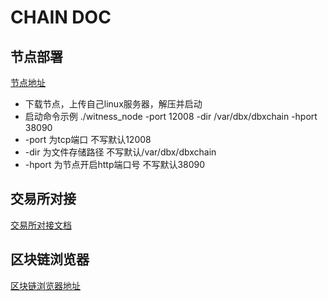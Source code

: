 # CHAIN DOC

## 节点部署
[节点地址](https://github.com/smartSchain/smartChain/releases/tag/1.0)
- 下载节点，上传自己linux服务器，解压并启动
- 启动命令示例 ./witness_node -port 12008 -dir /var/dbx/dbxchain -hport 38090
- -port 为tcp端口 不写默认12008
- -dir 为文件存储路径 不写默认/var/dbx/dbxchain
- -hport 为节点开启http端口号 不写默认38090

## 交易所对接
[交易所对接文档](../dbx-chain-server.md)

## 区块链浏览器
[区块链浏览器地址](https://adcscan.adc.life)
